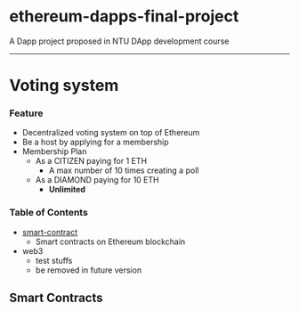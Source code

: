 # ethereum-dapps-final-project
A Dapp project proposed in NTU DApp development course

----
# Voting system
### Feature
* Decentralized voting system on top of Ethereum
* Be a host by applying for a membership
* Membership Plan
  * As a CITIZEN paying for 1 ETH
    * A max number of 10 times creating a poll
  * As a DIAMOND paying for 10 ETH
    * **Unlimited**

### Table of Contents
* [smart-contract](#smart-contracts)
  * Smart contracts on Ethereum blockchain
* web3
  * test stuffs
  * be removed in future version


Smart Contracts
--------------------